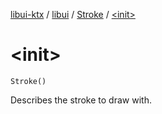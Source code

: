 [libui-ktx](../../index.md) / [libui](../index.md) / [Stroke](index.md) / [&lt;init&gt;](./-init-.md)

# &lt;init&gt;

`Stroke()`

Describes the stroke to draw with.

